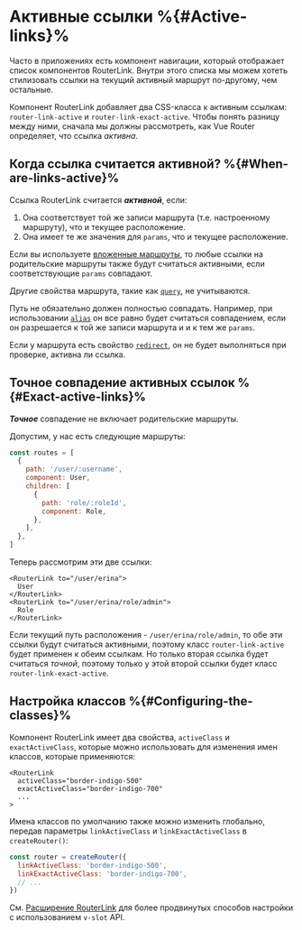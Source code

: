 # Активные ссылки %{#Active-links}%

Часто в приложениях есть компонент навигации, который отображает список компонентов RouterLink. Внутри этого списка мы можем хотеть стилизовать ссылки на текущий активный маршрут по-другому, чем остальные.

Компонент RouterLink добавляет два CSS-класса к активным ссылкам: `router-link-active` и `router-link-exact-active`. Чтобы понять разницу между ними, сначала мы должны рассмотреть, как Vue Router определяет, что ссылка _активна_.

## Когда ссылка считается активной? %{#When-are-links-active}%

Ссылка RouterLink считается **_активной_**, если:

1. Она соответствует той же записи маршрута (т.е. настроенному маршруту), что и текущее расположение.
2. Она имеет те же значения для `params`, что и текущее расположение.

Если вы используете [вложенные маршруты](./nested-routes), то любые ссылки на родительские маршруты также будут считаться активными, если соответствующие `params` совпадают.

Другие свойства маршрута, такие как [`query`](../../api/interfaces/RouteLocationBase.html#query), не учитываются.

Путь не обязательно должен полностью совпадать. Например, при использовании [`alias`](./redirect-and-alias#Alias) он все равно будет считаться совпадением, если он разрешается к той же записи маршрута и и к тем же `params`.

Если у маршрута есть свойство [`redirect`](./redirect-and-alias#Redirect), он не будет выполняться при проверке, активна ли ссылка.

## Точное совпадение активныx ссылок %{#Exact-active-links}%

**_Точное_** совпадение не включает родительские маршруты.

Допустим, у нас есть следующие маршруты:

```js
const routes = [
  {
    path: '/user/:username',
    component: User,
    children: [
      {
        path: 'role/:roleId',
        component: Role,
      },
    ],
  },
]
```

Теперь рассмотрим эти две ссылки:

```vue-html
<RouterLink to="/user/erina">
  User
</RouterLink>
<RouterLink to="/user/erina/role/admin">
  Role
</RouterLink>
```

Если текущий путь расположения - `/user/erina/role/admin`, то обе эти ссылки будут считаться активными, поэтому класс `router-link-active` будет применен к обеим ссылкам. Но только вторая ссылка будет считаться _точной_, поэтому только у этой второй ссылки будет класс `router-link-exact-active`.

## Настройка классов %{#Configuring-the-classes}%

Компонент RouterLink имеет два свойства, `activeClass` и `exactActiveClass`, которые можно использовать для изменения имен классов, которые применяются:

```vue-html
<RouterLink
  activeClass="border-indigo-500"
  exactActiveClass="border-indigo-700"
  ...
>
```

Имена классов по умолчанию также можно изменить глобально, передав параметры `linkActiveClass` и `linkExactActiveClass` в `createRouter()`:

```js
const router = createRouter({
  linkActiveClass: 'border-indigo-500',
  linkExactActiveClass: 'border-indigo-700',
  // ...
})
```

См. [Расширение RouterLink](../advanced/extending-router-link) для более продвинутых способов настройки с использованием `v-slot` API.
